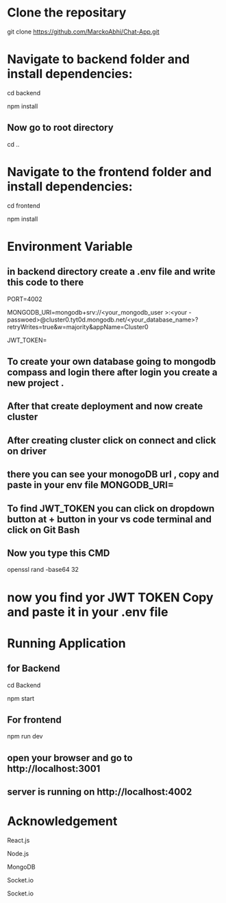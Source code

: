 # Clone the repositary

git clone https://github.com/MarckoAbhi/Chat-App.git

# Navigate to backend folder and install dependencies:

cd backend

npm install

## Now go to root directory
cd ..

# Navigate to the frontend folder and install dependencies:

  cd frontend
  
  npm install

# Environment Variable 

## in backend directory create a .env file and write this code to there 

PORT=4002

MONGODB_URI=mongodb+srv://<your_mongodb_user >:<your -passwoed>@cluster0.tyt0d.mongodb.net/<your_database_name>?retryWrites=true&w=majority&appName=Cluster0

JWT_TOKEN=


## To create your own database going to mongodb compass and login there after login you create a new project .
## After that create deployment and now create cluster 
## After creating cluster click on connect and click on driver 
## there you can see your monogoDB url , copy and paste in your env file MONGODB_URI= 

## To find JWT_TOKEN you can click on dropdown button at + button in your vs code terminal and click on Git Bash
## Now you type this CMD

openssl rand -base64 32 

# now you find yor JWT TOKEN Copy and paste it in your .env file

#  Running Application 
## for Backend

cd Backend

npm start

## For frontend

npm run dev

## open your browser and go to http://localhost:3001
## server is running on http://localhost:4002


# Acknowledgement

React.js

Node.js

MongoDB

Socket.io


Socket.io
